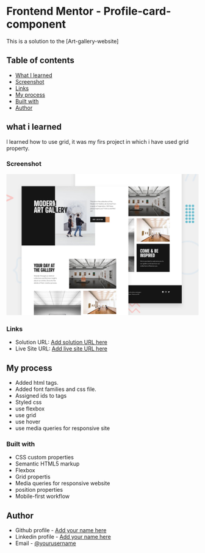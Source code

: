 # Frontend Mentor - Profile-card-component

This is a solution to the [Art-gallery-website]

## Table of contents

  - [What I learned](#what-i-learned)
  - [Screenshot](#screenshot)
  - [Links](#links)
  - [My process](#my-process)
  - [Built with](#built-with)
  - [Author](#author)



## what i learned
l learned how to use grid, it was my firs project in which i have used grid property.

### Screenshot
![](preview.jpg)

### Links

- Solution URL: [Add solution URL here](https://github.com/DavitDvalashvili/Art-gallery-website)
- Live Site URL: [Add live site URL here](https://davitdvalashvili.github.io/Art-gallery-website/)

## My process
- Added html tags.
- Added font families and css file.
- Assigned ids to tags
- Styled css
- use flexbox
- use grid
- use hover
- use media queries for responsive site

### Built with

- CSS custom properties
- Semantic HTML5 markup
- Flexbox
- Grid propertis
- Media queries for responsive website
- position properties
- Mobile-first workflow


## Author

- Github profile - [Add your name here](https://github.com/DavitDvalashvili)
- Linkedin profile - [Add your name here](https://www.linkedin.com/in/davit-dvalashvili-0421b6253)
- Email - [@yourusername](davitdvalashvili1996@gmail.com)

